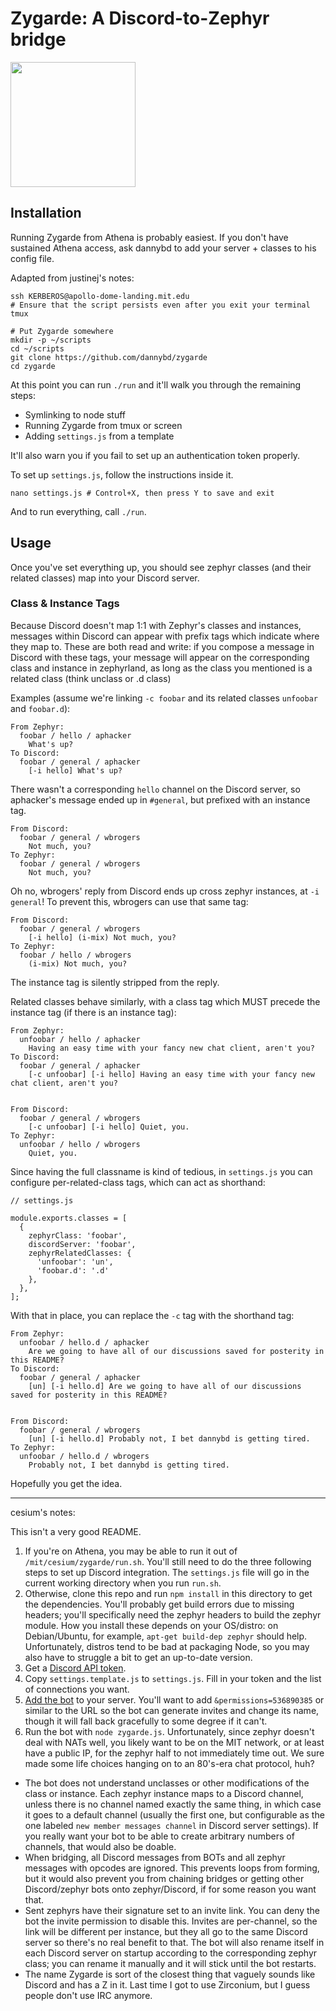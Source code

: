 # Zygarde: A Discord-to-Zephyr bridge

<img src="https://cdn.bulbagarden.net/upload/9/93/718Zygarde-Cell.png" width="200">

## Installation

Running Zygarde from Athena is probably easiest. If you don't have sustained Athena access, ask dannybd to add your server + classes to his config file.

Adapted from justinej's notes:

```
ssh KERBEROS@apollo-dome-landing.mit.edu
# Ensure that the script persists even after you exit your terminal
tmux

# Put Zygarde somewhere
mkdir -p ~/scripts
cd ~/scripts
git clone https://github.com/dannybd/zygarde
cd zygarde
```

At this point you can run `./run` and it'll walk you through the remaining steps:

* Symlinking to node stuff
* Running Zygarde from tmux or screen
* Adding `settings.js` from a template

It'll also warn you if you fail to set up an authentication token properly.

To set up `settings.js`, follow the instructions inside it.
```
nano settings.js # Control+X, then press Y to save and exit
```

And to run everything, call `./run`.

## Usage

Once you've set everything up, you should see zephyr classes (and their related classes) map into your Discord server.

### Class & Instance Tags
Because Discord doesn't map 1:1 with Zephyr's classes and instances, messages within Discord can appear with prefix tags which indicate where they map to. These are both read and write: if you compose a message in Discord with these tags, your message will appear on the corresponding class and instance in zephyrland, as long as the class you mentioned is a related class (think unclass or .d class)

Examples (assume we're linking `-c foobar` and its related classes `unfoobar` and `foobar.d`):
```
From Zephyr:
  foobar / hello / aphacker
    What's up?
To Discord:
  foobar / general / aphacker
    [-i hello] What's up?
```

There wasn't a corresponding `hello` channel on the Discord server, so aphacker's message ended up in `#general`, but prefixed with an instance tag.

```
From Discord:
  foobar / general / wbrogers
    Not much, you?
To Zephyr:
  foobar / general / wbrogers
    Not much, you?
```

Oh no, wbrogers' reply from Discord ends up cross zephyr instances, at `-i general`! To prevent this, wbrogers can use that same tag:
```
From Discord:
  foobar / general / wbrogers
    [-i hello] (i-mix) Not much, you?
To Zephyr:
  foobar / hello / wbrogers
    (i-mix) Not much, you?
```

The instance tag is silently stripped from the reply.

Related classes behave similarly, with a class tag which MUST precede the instance tag (if there is an instance tag):

```
From Zephyr:
  unfoobar / hello / aphacker
    Having an easy time with your fancy new chat client, aren't you?
To Discord:
  foobar / general / aphacker
    [-c unfoobar] [-i hello] Having an easy time with your fancy new chat client, aren't you?


From Discord:
  foobar / general / wbrogers
    [-c unfoobar] [-i hello] Quiet, you.
To Zephyr:
  unfoobar / hello / wbrogers
    Quiet, you.
```

Since having the full classname is kind of tedious, in `settings.js` you can configure per-related-class tags, which can act as shorthand:
```
// settings.js

module.exports.classes = [
  {
    zephyrClass: 'foobar',
    discordServer: 'foobar',
    zephyrRelatedClasses: {
      'unfoobar': 'un',
      'foobar.d': '.d'
    },
  },
];
```

With that in place, you can replace the `-c` tag with the shorthand tag:

```
From Zephyr:
  unfoobar / hello.d / aphacker
    Are we going to have all of our discussions saved for posterity in this README?
To Discord:
  foobar / general / aphacker
    [un] [-i hello.d] Are we going to have all of our discussions saved for posterity in this README?


From Discord:
  foobar / general / wbrogers
    [un] [-i hello.d] Probably not, I bet dannybd is getting tired.
To Zephyr:
  unfoobar / hello.d / wbrogers
    Probably not, I bet dannybd is getting tired.
```

Hopefully you get the idea.

---------------------------

cesium's notes:

This isn't a very good README.

1. If you're on Athena, you may be able to run it out of `/mit/cesium/zygarde/run.sh`. You'll still need to do the three following steps to set up Discord integration. The `settings.js` file will go in the current working directory when you run `run.sh`.
1. Otherwise, clone this repo and run `npm install` in this directory to get the dependencies. You'll probably get build errors due to missing headers; you'll specifically need the zephyr headers to build the zephyr module. How you install these depends on your OS/distro: on Debian/Ubuntu, for example, `apt-get build-dep zephyr` should help. Unfortunately, distros tend to be bad at packaging Node, so you may also have to struggle a bit to get an up-to-date version.
1. Get a [Discord API token](https://discordjs.guide/#/preparations/setting-up-a-bot-application).
1. Copy `settings.template.js` to `settings.js`. Fill in your token and the list of connections you want.
1. [Add the bot](https://discordjs.guide/#/preparations/adding-your-bot-to-servers) to your server. You'll want to add `&permissions=536890385` or similar to the URL so the bot can generate invites and change its name, though it will fall back gracefully to some degree if it can't.
1. Run the bot with `node zygarde.js`. Unfortunately, since zephyr doesn't deal with NATs well, you likely want to be on the MIT network, or at least have a public IP, for the zephyr half to not immediately time out. We sure made some life choices hanging on to an 80's-era chat protocol, huh?
- The bot does not understand unclasses or other modifications of the class or instance. Each zephyr instance maps to a Discord channel, unless there is no channel named exactly the same thing, in which case it goes to a default channel (usually the first one, but configurable as the one labeled `new member messages channel` in Discord server settings). If you really want your bot to be able to create arbitrary numbers of channels, that would also be doable.
- When bridging, all Discord messages from BOTs and all zephyr messages with opcodes are ignored. This prevents loops from forming, but it would also prevent you from chaining bridges or getting other Discord/zephyr bots onto zephyr/Discord, if for some reason you want that.
- Sent zephyrs have their signature set to an invite link. You can deny the bot the invite permission to disable this. Invites are per-channel, so the link will be different per instance, but they all go to the same Discord server so there's no real benefit to that. The bot will also rename itself in each Discord server on startup according to the corresponding zephyr class; you can rename it manually and it will stick until the bot restarts.
- The name Zygarde is sort of the closest thing that vaguely sounds like Discord and has a Z in it. Last time I got to use Zirconium, but I guess people don't use IRC anymore.

